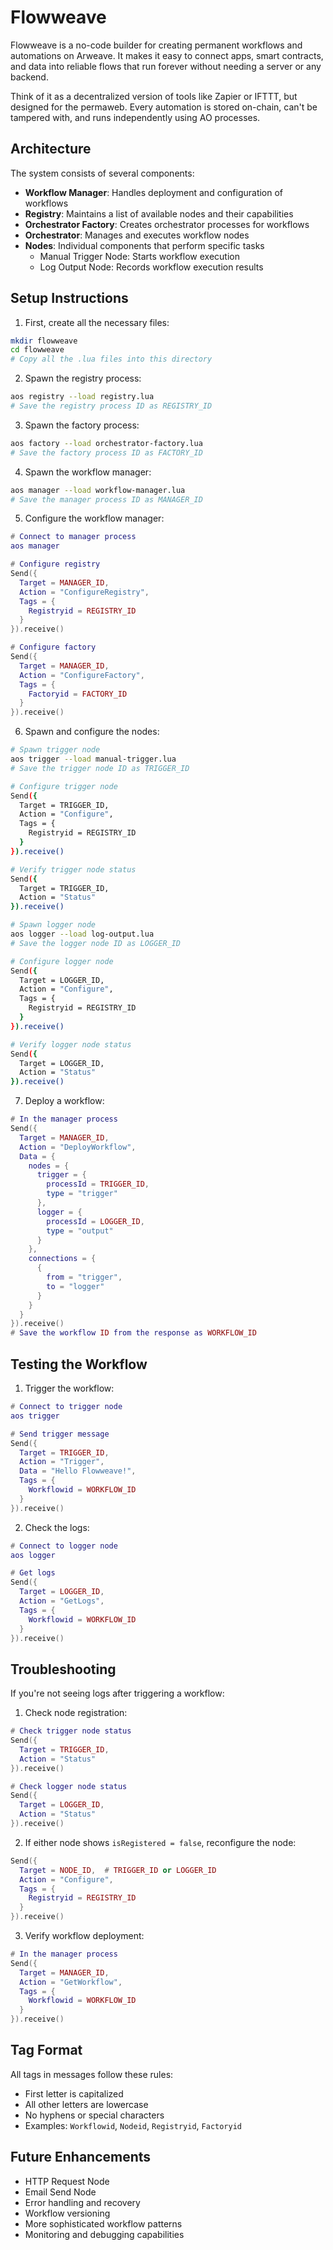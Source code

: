 # Flowweave

Flowweave is a no-code builder for creating permanent workflows and automations on Arweave. It makes it easy to connect apps, smart contracts, and data into reliable flows that run forever without needing a server or any backend.

Think of it as a decentralized version of tools like Zapier or IFTTT, but designed for the permaweb. Every automation is stored on-chain, can't be tampered with, and runs independently using AO processes.

## Architecture

The system consists of several components:

- **Workflow Manager**: Handles deployment and configuration of workflows
- **Registry**: Maintains a list of available nodes and their capabilities
- **Orchestrator Factory**: Creates orchestrator processes for workflows
- **Orchestrator**: Manages and executes workflow nodes
- **Nodes**: Individual components that perform specific tasks
  - Manual Trigger Node: Starts workflow execution
  - Log Output Node: Records workflow execution results

## Setup Instructions

1. First, create all the necessary files:
```bash
mkdir flowweave
cd flowweave
# Copy all the .lua files into this directory
```

2. Spawn the registry process:
```bash
aos registry --load registry.lua
# Save the registry process ID as REGISTRY_ID
```

3. Spawn the factory process:
```bash
aos factory --load orchestrator-factory.lua
# Save the factory process ID as FACTORY_ID
```

4. Spawn the workflow manager:
```bash
aos manager --load workflow-manager.lua
# Save the manager process ID as MANAGER_ID
```

5. Configure the workflow manager:
```lua
# Connect to manager process
aos manager

# Configure registry
Send({
  Target = MANAGER_ID,
  Action = "ConfigureRegistry",
  Tags = {
    Registryid = REGISTRY_ID
  }
}).receive()

# Configure factory
Send({
  Target = MANAGER_ID,
  Action = "ConfigureFactory",
  Tags = {
    Factoryid = FACTORY_ID
  }
}).receive()
```

6. Spawn and configure the nodes:
```bash
# Spawn trigger node
aos trigger --load manual-trigger.lua
# Save the trigger node ID as TRIGGER_ID

# Configure trigger node
Send({
  Target = TRIGGER_ID,
  Action = "Configure",
  Tags = {
    Registryid = REGISTRY_ID
  }
}).receive()

# Verify trigger node status
Send({
  Target = TRIGGER_ID,
  Action = "Status"
}).receive()

# Spawn logger node
aos logger --load log-output.lua
# Save the logger node ID as LOGGER_ID

# Configure logger node
Send({
  Target = LOGGER_ID,
  Action = "Configure",
  Tags = {
    Registryid = REGISTRY_ID
  }
}).receive()

# Verify logger node status
Send({
  Target = LOGGER_ID,
  Action = "Status"
}).receive()
```

7. Deploy a workflow:
```lua
# In the manager process
Send({
  Target = MANAGER_ID,
  Action = "DeployWorkflow",
  Data = {
    nodes = {
      trigger = {
        processId = TRIGGER_ID,
        type = "trigger"
      },
      logger = {
        processId = LOGGER_ID,
        type = "output"
      }
    },
    connections = {
      {
        from = "trigger",
        to = "logger"
      }
    }
  }
}).receive()
# Save the workflow ID from the response as WORKFLOW_ID
```

## Testing the Workflow

1. Trigger the workflow:
```lua
# Connect to trigger node
aos trigger

# Send trigger message
Send({
  Target = TRIGGER_ID,
  Action = "Trigger",
  Data = "Hello Flowweave!",
  Tags = {
    Workflowid = WORKFLOW_ID
  }
}).receive()
```

2. Check the logs:
```lua
# Connect to logger node
aos logger

# Get logs
Send({
  Target = LOGGER_ID,
  Action = "GetLogs",
  Tags = {
    Workflowid = WORKFLOW_ID
  }
}).receive()
```

## Troubleshooting

If you're not seeing logs after triggering a workflow:

1. Check node registration:
```lua
# Check trigger node status
Send({
  Target = TRIGGER_ID,
  Action = "Status"
}).receive()

# Check logger node status
Send({
  Target = LOGGER_ID,
  Action = "Status"
}).receive()
```

2. If either node shows `isRegistered = false`, reconfigure the node:
```lua
Send({
  Target = NODE_ID,  # TRIGGER_ID or LOGGER_ID
  Action = "Configure",
  Tags = {
    Registryid = REGISTRY_ID
  }
}).receive()
```

3. Verify workflow deployment:
```lua
# In the manager process
Send({
  Target = MANAGER_ID,
  Action = "GetWorkflow",
  Tags = {
    Workflowid = WORKFLOW_ID
  }
}).receive()
```

## Tag Format

All tags in messages follow these rules:
- First letter is capitalized
- All other letters are lowercase
- No hyphens or special characters
- Examples: `Workflowid`, `Nodeid`, `Registryid`, `Factoryid`

## Future Enhancements

- HTTP Request Node
- Email Send Node
- Error handling and recovery
- Workflow versioning
- More sophisticated workflow patterns
- Monitoring and debugging capabilities 